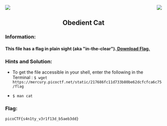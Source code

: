 <img src="https://img.shields.io/badge/Category%3A-General%20Skills-red"><img src="https://img.shields.io/badge/Points Value%3A%20-5-green[700]" align="right">

<div align="center">
<h2> Obedient Cat </h2>
</div>

### Information:
<div>
<h4>This file has a flag in plain sight (aka "in-the-clear").<a href="https://mercury.picoctf.net/static/704f877da185904ec3992e7255a15c6c/flag"> Download Flag.</a></h4>

### Hints and Solution: 

- To get the file accessible in your shell, enter the following in the Terminal :
```$ wget https://mercury.picoctf.net/static/217686fc11d733b80be62dcfcfca6c75/flag```

- ```$ man cat```

### Flag:

```picoCTF{s4n1ty_v3r1f13d_b5aeb3dd}```